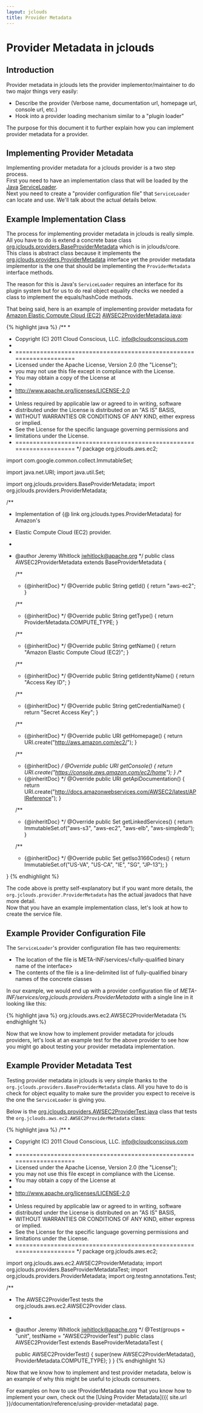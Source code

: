 ```yaml
---
layout: jclouds
title: Provider Metadata
---
```


# Provider Metadata in jclouds

## Introduction

Provider metadata in jclouds lets the provider implementor/maintainer to do two major things very easily:

*  Describe the provider (Verbose name, documentation url, homepage url, console url, etc.)
*  Hook into a provider loading mechanism similar to a "plugin loader"

The purpose for this document it to further explain how you can implement provider metadata for a provider.

## Implementing Provider Metadata 

Implementing provider metadata for a jclouds provider is a two step process.  
First you need to have an implementation class that will be loaded by the [Java](http://java.sun.com) 
[ServiceLoader](http://download.oracle.com/javase/6/docs/api/java/util/ServiceLoader.html).  
Next you need to create a "provider configuration file" that `ServiceLoader` can locate and use. 
 We'll talk about the actual details below.

## Example Implementation Class 

The process for implementing provider metadata in jclouds is really simple.  
All you have to do is extend a concrete base class
 [org.jclouds.providers.BaseProviderMetadata](https://github.com/jclouds/jclouds/blob/master/core/src/main/java/org/jclouds/providers/BaseProviderMetadata.java) which is in jclouds/core.  
This class is abstract class because it implements the 
[org.jclouds.providers.ProviderMetadata](https://github.com/jclouds/jclouds/blob/master/core/src/main/java/org/jclouds/providers/ProviderMetadata.java) interface yet the provider metadata implementor 
is the one that should be implementing the `ProviderMetadata` interface methods.  

The reason for this is Java's `ServiceLoader` requires an interface for its plugin system but for us to 
do real object equality checks we needed a class to implement the equals/hashCode methods.  

That being said, here is an example of implementing provider metadata for [Amazon Elastic Compute Cloud (EC2)](http://aws.amazon.com/) 
[AWSEC2ProviderMetadata.java](https://github.com/jclouds/jclouds/blob/master/providers/aws-ec2/src/main/java/org/jclouds/aws/ec2/AWSEC2ProviderMetadata.java):

{% highlight  java %}
/**
 *
 * Copyright (C) 2011 Cloud Conscious, LLC. <info@cloudconscious.com>
 *
 * ====================================================================
 * Licensed under the Apache License, Version 2.0 (the "License");
 * you may not use this file except in compliance with the License.
 * You may obtain a copy of the License at
 *
 * http://www.apache.org/licenses/LICENSE-2.0
 *
 * Unless required by applicable law or agreed to in writing, software
 * distributed under the License is distributed on an "AS IS" BASIS,
 * WITHOUT WARRANTIES OR CONDITIONS OF ANY KIND, either express or implied.
 * See the License for the specific language governing permissions and
 * limitations under the License.
 * ====================================================================
 */
package org.jclouds.aws.ec2;

import com.google.common.collect.ImmutableSet;

import java.net.URI;
import java.util.Set;

import org.jclouds.providers.BaseProviderMetadata;
import org.jclouds.providers.ProviderMetadata;

/**
 * Implementation of {@ link org.jclouds.types.ProviderMetadata} for Amazon's
 * Elastic Compute Cloud (EC2) provider.
 *
 * @author Jeremy Whitlock <jwhitlock@apache.org>
 */
public class AWSEC2ProviderMetadata extends BaseProviderMetadata {

   /**
    * {@inheritDoc}
    */
   @Override
   public String getId() {
      return "aws-ec2";
   }

   /**
    * {@inheritDoc}
    */
   @Override
   public String getType() {
      return ProviderMetadata.COMPUTE_TYPE;
   }

   /**
    * {@inheritDoc}
    */
   @Override
   public String getName() {
      return "Amazon Elastic Compute Cloud (EC2)";
   }

   /**
    * {@inheritDoc}
    */
   @Override
   public String getIdentityName() {
      return "Access Key ID";
   }

   /**
    * {@inheritDoc}
    */
   @Override
   public String getCredentialName() {
      return "Secret Access Key";
   }

   /**
    * {@inheritDoc}
    */
   @Override
   public URI getHomepage() {
      return URI.create("http://aws.amazon.com/ec2/");
   }

   /**
    * {@inheritDoc}
    */
   @Override
   public URI getConsole() {
      return URI.create("https://console.aws.amazon.com/ec2/home");
   }
   /**
    * {@inheritDoc}
    */
   @Override
   public URI getApiDocumentation() {
      return URI.create("http://docs.amazonwebservices.com/AWSEC2/latest/APIReference");
   }

   /**
    * {@inheritDoc}
    */
   @Override
   public Set<String> getLinkedServices() {
      return ImmutableSet.of("aws-s3", "aws-ec2", "aws-elb", "aws-simpledb");
   }

   /**
    * {@inheritDoc}
    */
   @Override
   public Set<String> getIso3166Codes() {
      return ImmutableSet.of("US-VA", "US-CA", "IE", "SG", "JP-13");
   }

}
{% endhighlight %}

The code above is pretty self-explanatory but if you want more details, 
the `org.jclouds.provider.ProviderMetadata` has the actual javadocs that have more detail.  
Now that you have an example implementation class, let's look at how to create the service file.

## Example Provider Configuration File

The `ServiceLoader`'s provider configuration file has two requirements:

*  The location of the file is META-INF/services/&lt;fully-qualified binary name of the interface&gt;
*  The contents of the file is a line-delimited list of fully-qualified binary names of the concrete classes

In our example, we would end up with a provider configuration file of *META-INF/services/org.jclouds.providers.ProviderMetadata*
 with a single line in it looking like this:

{% highlight  java %}
org.jclouds.aws.ec2.AWSEC2ProviderMetadata
{% endhighlight %}

Now that we know how to implement provider metadata for jclouds providers, let's look at an example test for 
the above provider to see how you might go about testing your provider metadata implementation.

## Example Provider Metadata Test

Testing provider metadata in jclouds is very simple thanks to the `org.jclouds.providers.BaseProviderMetadata` class. 
All you have to do is check for object equality to make sure the provider you expect to receive is the one the `ServiceLoader` is giving you. 

Below is the [org.jclouds.providers.AWSEC2ProviderTest.java](https://github.com/jclouds/jclouds/blob/master/providers/aws-ec2/src/test/java/org/jclouds/aws/ec2/AWSEC2ProviderTest.java) 
class that tests the `org.jclouds.aws.ec2.AWSEC2ProviderMetadata` class:

{% highlight java %}
/**
 *
 * Copyright (C) 2011 Cloud Conscious, LLC. <info@cloudconscious.com>
 *
 * ====================================================================
 * Licensed under the Apache License, Version 2.0 (the "License");
 * you may not use this file except in compliance with the License.
 * You may obtain a copy of the License at
 *
 * http://www.apache.org/licenses/LICENSE-2.0
 *
 * Unless required by applicable law or agreed to in writing, software
 * distributed under the License is distributed on an "AS IS" BASIS,
 * WITHOUT WARRANTIES OR CONDITIONS OF ANY KIND, either express or implied.
 * See the License for the specific language governing permissions and
 * limitations under the License.
 * ====================================================================
 */
package org.jclouds.aws.ec2;

import org.jclouds.aws.ec2.AWSEC2ProviderMetadata;
import org.jclouds.providers.BaseProviderMetadataTest;
import org.jclouds.providers.ProviderMetadata;
import org.testng.annotations.Test;

/**
 * The AWSEC2ProviderTest tests the org.jclouds.aws.ec2.AWSEC2Provider class.
 * 
 * @author Jeremy Whitlock <jwhitlock@apache.org>
 */
@Test(groups = "unit", testName = "AWSEC2ProviderTest")
public class AWSEC2ProviderTest extends BaseProviderMetadataTest {

   public AWSEC2ProviderTest() {
      super(new AWSEC2ProviderMetadata(), ProviderMetadata.COMPUTE_TYPE);
   }
}
{% endhighlight %}

Now that we know how to implement and test provider metadata, below is an example of why this might be useful 
to jclouds consumers. 

For examples on how to use !ProviderMetadata now that you know how to implement your own, check out the 
[Using Provider Metadata]({{ site.url }}/documentation/reference/using-provider-metadata) page.

